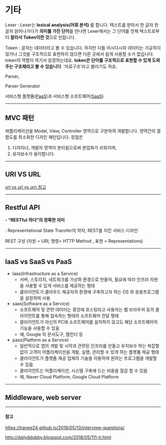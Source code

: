 # 기타

Lexer : Lexer는 **lexical analysis(어휘 분석)** 를 합니다.
텍스트를 받아서 한 글자 한 글자 읽어나가다가 **의미를 가진 단어**를 만나면 Lexer에서는 그 단어를 전체 텍스트로부터 **잘라서 Token이란 것**으로 만듭니다. 

Token : 글자는 데이터라고 볼 수 있습니다. 하지만 다들 아시다시피 데이터는 가공하지 않거나 그것을 구조적으로 표현하지 않으면 다른 곳에서 쉽게 사용할 수가 없습니다. token의 역할이 여기서 등장하는데요. **token은 단어를 구조적으로 표현할 수 있게 도와주는 구조체라고 볼 수 있습니다**. ‘자료구조’라고 불리기도 하죠.

Parser, 

Parser Generator

서비스형 플랫폼([PaaS](https://namu.wiki/w/PaaS))과 서비스형 소프트웨어([SaaS](https://namu.wiki/w/SaaS)) 

---

## MVC 패턴


애플리케이션을 Model, View, Controller 영역으로 구분하여 개발합니다. 영역간의 결합도를 최소화한 디자인 패턴입니다. 장점은

1. 디자이너, 개발자 영역이 분리됨으로써 분업화가 쉬워지며,
2. 유지보수가 용이합니다.

---

## URI VS URL



[url vs url vs urn 참고]([https://velog.io/@pa324/%EA%B0%9C%EB%B0%9C%EC%83%81%EC%8B%9D-URI-URL-%EC%B0%A8%EC%9D%B4-%EC%A0%95%EB%A6%AC](https://velog.io/@pa324/개발상식-URI-URL-차이-정리))



---

## Restful API

**- “RESTful** **하다”의 정확한 의미**

 : Representational State Transfer의 약자, REST를 지킨 서비스 디자인

 REST 구성 (자원 = URI, 명령= HTTP Method , 표현 = Representations)

---

## laaS vs SaaS vs PaaS

- laas(Infrastructure as a Service) 
  - 서버, 스토리지, 네트워크를 가상화 환경으로 만들어, 필요에 따라 인프라 자원을 사용할 수 있게 서비스를 제공하는 형태
  - 클라이언트가 클라우드 제공자의 환경에 구축하고자 하는 OS 와 응용프로그램을 설정하여 사용
- saas(Software as a Service)
  - 소프트웨어 및 관련 데이터는 중앙에 호스팅되고 사용자는 웹 브라우저 등의 클라이언트를 통해 접속하는 형태의 소프트웨어 전달 형태
  - 클라이언트가 자신의 PC에 소프트웨어를 설치하지 않고도 해당 소프트웨어의 기능을 사용할 수 있음
  - 예, Google 의 문서도구, 캘린더 등
- pass(Platform as a Service)
  - 일반적으로 앱의 개발 및 시작과 관련된 인프라를 만들고 유지보수 하는 복잡함 없이 고객이 어플리케이션을 개발, 실행, 관리할 수 있게 하는 플랫폼 제공 형태
  - 클라이언트가 플랫폼 제공 업체의 기술을 이용하여 원하는 프로그램을 개발할 수 있음
  - 클라이언트는 어플리케이션, 시스템 구축에 드는 비용을 절감 할 수 있음
  - 예, Naver Cloud Platform, Google Cloud Platform

---

## Middleware, web server



---





#### 참고

https://hanee24.github.io/2018/05/13/interview-questions/

http://dailyddubby.blogspot.com/2018/05/111-it.html